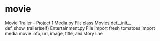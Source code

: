 # movie
Movie Trailer - Project 1
Media.py File 
class Movies 
def__init__
def_show_trailer(self)
Entertainment.py File 
import fresh_tomatoes
import media
movie info, url, image, title, and story line
